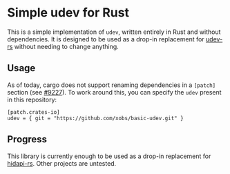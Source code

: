 # Simple udev for Rust

This is a simple implementation of `udev`, written entirely in Rust and without dependencies. It is designed to be used as a drop-in replacement for [udev-rs](https://github.com/Smithay/udev-rs) without needing to change anything.

## Usage

As of today, cargo does not support renaming dependencies in a `[patch]` section (see [#9227](https://github.com/rust-lang/cargo/issues/9227)). To work around this, you can specify the `udev` present in this repository:

```
[patch.crates-io]
udev = { git = "https://github.com/xobs/basic-udev.git" }
```

## Progress

This library is currently enough to be used as a drop-in replacement for [hidapi-rs](https://github.com/ruabmbua/hidapi-rs). Other projects are untested.